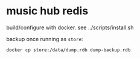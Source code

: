 # music hub redis

build/configure with docker. see ../scripts/install.sh

backup once running as `store`:
```
docker cp store:/data/dump.rdb dump-backup.rdb
```

